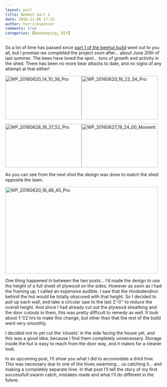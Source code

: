 ```yaml
---
layout: post
title: BeeHut part 2
date: 2016-11-06 17:15
author: herrickspencer
comments: true
categories: [Beekeeping, DIY]
---
```

So a lot of time has passed since <a href="https://herrickspencer.wordpress.com/2016/05/29/beehut-part-one-design-phase/">part 1 of the beehut build</a> went out to you all, but I promise we completed the project soon after… about June 20th of last summer. The bees have loved the spot… tons of growth and activity in the shed. There has been no more bear attacks to date, and no signs of any attempt at that either!</p>

<a href="/{{ site.postMedia }}/2016/11/wp_20160620_14_10_36_pro.jpg"><img title="WP_20160620_14_10_36_Pro" style="background-image:none;padding-top:0;padding-left:0;display:inline;padding-right:0;border-width:0;" border="0" alt="WP_20160620_14_10_36_Pro" src="/{{ site.postMedia }}/2016/11/wp_20160620_14_10_36_pro_thumb.jpg" width="244" height="139" /></a><a href="/{{ site.postMedia }}/2016/11/wp_20160620_16_22_34_pro.jpg"><img title="WP_20160620_16_22_34_Pro" style="background-image:none;padding-top:0;padding-left:0;display:inline;padding-right:0;border-width:0;" border="0" alt="WP_20160620_16_22_34_Pro" src="/{{ site.postMedia }}/2016/11/wp_20160620_16_22_34_pro_thumb.jpg" width="244" height="139" /></a>

<a href="/{{ site.postMedia }}/2016/11/wp_20160628_18_37_52_pro1.jpg"><img title="WP_20160628_18_37_52_Pro" style="border-top:0;border-right:0;background-image:none;border-bottom:0;padding-top:0;padding-left:0;border-left:0;display:inline;padding-right:0;" border="0" alt="WP_20160628_18_37_52_Pro" src="/{{ site.postMedia }}/2016/11/wp_20160628_18_37_52_pro_thumb1.jpg" width="244" height="139" /></a><a href="/{{ site.postMedia }}/2016/11/wp_20160627_19_24_00_moment.jpg"><img title="WP_20160627_19_24_00_Moment" style="border-top:0;border-right:0;background-image:none;border-bottom:0;padding-top:0;padding-left:0;border-left:0;display:inline;padding-right:0;" border="0" alt="WP_20160627_19_24_00_Moment" src="/{{ site.postMedia }}/2016/11/wp_20160627_19_24_00_moment_thumb.jpg" width="244" height="139" /></a>    <p>As you can see from the next shot the design was done to match the shed opposite the lawn.</p>  <p><a href="/{{ site.postMedia }}/2016/11/wp_20160620_16_48_45_pro1.jpg"><img title="WP_20160620_16_48_45_Pro" style="border-top:0;border-right:0;background-image:none;border-bottom:0;padding-top:0;padding-left:0;border-left:0;display:inline;padding-right:0;" border="0" alt="WP_20160620_16_48_45_Pro" src="/{{ site.postMedia }}/2016/11/wp_20160620_16_48_45_pro_thumb1.jpg" width="488" height="276" /></a></p>  <p>One thing happened in between the two posts… I’d made the design to use the height of a full sheet of plywood on the sides. However as soon as I had the framing up, I called an expensive audible. I saw that the rhododendron behind the hut would be totally obscured with that height. So I decided to pull up each wall, and take a circular saw to the last 2’-0’' to reduce the overall height. And since I had already cut out the plywood sheathing and the door cutouts in them, this was pretty difficult to remedy as well. It took about 1-1/2 hrs to make this change, but other than that the rest of the build went very smoothly. </p>  <p>I decided not to yet cut the ‘closets’ in the side facing the house yet, and this was a good idea, because I find them completely unnecessary. Storage inside the hut is easy to reach from the door way, and it makes for a cleaner look.</p>  <p>In an upcoming post, I’ll show you what I did to accomodate a third hive. This was necessary due to one of the hives swarming… us catching it… and making a completely separate hive. In that post I’ll tell the story of my first successfull swarm catch, mistakes made and what I’ll do different in the future.
